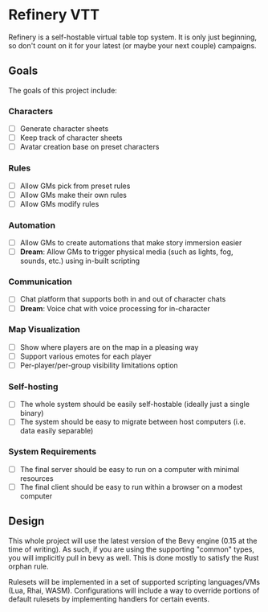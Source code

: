 # Refinery VTT

Refinery is a self-hostable virtual table top system. It is only just beginning,
so don't count on it for your latest (or maybe your next couple) campaigns.

## Goals

The goals of this project include:

### Characters

- [ ] Generate character sheets
- [ ] Keep track of character sheets
- [ ] Avatar creation base on preset characters

### Rules

- [ ] Allow GMs pick from preset rules
- [ ] Allow GMs make their own rules
- [ ] Allow GMs modify rules

### Automation

- [ ] Allow GMs to create automations that make story immersion easier
- [ ] **Dream**: Allow GMs to trigger physical media (such as lights, fog, sounds,
      etc.) using in-built scripting

### Communication

- [ ] Chat platform that supports both in and out of character chats
- [ ] **Dream**: Voice chat with voice processing for in-character

### Map Visualization

- [ ] Show where players are on the map in a pleasing way
- [ ] Support various emotes for each player
- [ ] Per-player/per-group visibility limitations option

### Self-hosting

- [ ] The whole system should be easily self-hostable (ideally just a single binary)
- [ ] The system should be easy to migrate between host computers (i.e. data easily separable)

### System Requirements

- [ ] The final server should be easy to run on a computer with minimal resources
- [ ] The final client should be easy to run within a browser on a modest computer

## Design

This whole project will use the latest version of the Bevy engine (0.15 at the
time of writing). As such, if you are using the supporting "common" types,
you will implicitly pull in bevy as well. This is done mostly to satisfy the
Rust orphan rule.

Rulesets will be implemented in a set of supported scripting languages/VMs
(Lua, Rhai, WASM). Configurations will include a way to override portions of
default rulesets by implementing handlers for certain events.

